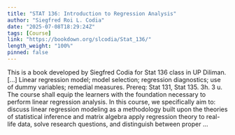 ```yaml
---
title: "STAT 136: Introduction to Regression Analysis"
author: "Siegfred Roi L. Codia"
date: "2025-07-08T18:29:24Z"
tags: [Course]
link: "https://bookdown.org/slcodia/Stat_136/"
length_weight: "100%"
pinned: false
---
```


This is a book developed by Siegfred Codia for Stat 136 class in UP Diliman. [...] Linear regression model; model selection; regression diagnostics; use of dummy variables; remedial measures. Prereq: Stat 131, Stat 135. 3h. 3 u. The course shall equip the learners with the foundation necessary to perform linear regression analysis. In this course, we specifically aim to: discuss linear regression modeling as a methodology built upon the theories of statistical inference and matrix algebra apply regression theory to real-life data, solve research questions, and distinguish between proper ...
